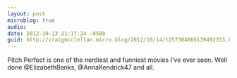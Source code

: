 ```yaml
---
layout: post
microblog: true
audio: 
date: 2012-10-13 21:17:24 -0500
guid: http://craigmcclellan.micro.blog/2012/10/14/t257304066139492353.html
---
```

Pitch Perfect is one of the nerdiest and funniest movies I've ever seen. Well done @ElizabethBanks, @AnnaKendrick47 and all.
